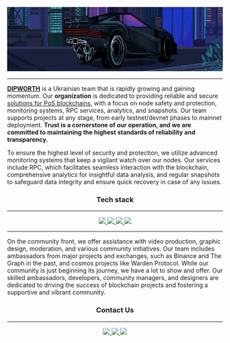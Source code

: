 <img src="https://github.com/doxe1/doxe1/blob/main/cover.gif" width="100%" height="150">

_____
**[DIPWORTH](https://t.me/dipworth)** is a Ukrainian team that is rapidly growing and gaining momentum. Our **organization** is dedicated to providing reliable and secure [solutions for PoS blockchains](https://github.com/dipworth/dipworth-portfolio), with a focus on node safety and protection, monitoring systems, RPC services, analytics, and snapshots. Our team supports projects at any stage, from early testnet/devnet phases to mainnet deployment. **Trust is a cornerstone of our operation, and we are committed to maintaining the highest standards of reliability and transparency.** 

To ensure the highest level of security and protection, we utilize advanced monitoring systems that keep a vigilant watch over our nodes. Our services include RPC, which facilitates seamless interaction with the blockchain, comprehensive analytics for insightful data analysis, and regular snapshots to safeguard data integrity and ensure quick recovery in case of any issues.

<h3 name="intro" align="center">Tech stack </h3>

_____

<div align="center">
    <a href="https://en.wikipedia.org/wiki/Microsoft_Windows" target="_blank">
        <img height="35px" src="https://img.shields.io/badge/Windows-0078D6?style=for-the-badge&logo=windows&logoColor=white">
    </a>
    <a href="https://www.linux.com/what-is-linux/" target="_blank">
        <img height="35px" src="https://img.shields.io/badge/Linux-FCC624?style=for-the-badge&logo=linux&logoColor=black">
    </a>
<a href="https://www.python.org/" target="_blank">
        <img height="35px" src="https://img.shields.io/badge/Python-3776AB?style=for-the-badge&logo=python&logoColor=white">
    </a>
    <a href="https://en.wikipedia.org/wiki/Shell_script" target="_blank">
        <img height="35px" src="https://img.shields.io/badge/Shell_Script-121011?style=for-the-badge&logo=gnu-bash&logoColor=white">
    </a>
</div>

_____

On the community front, we offer assistance with video production, graphic design, moderation, and various community initiatives. Our team includes ambassadors from major projects and exchanges, such as Binance and The Graph in the past, and cosmos projects like Warden Protocol. While our community is just beginning its journey, we have a lot to show and offer. Our skilled ambassadors, developers, community managers, and designers are dedicated to driving the success of blockchain projects and fostering a supportive and vibrant community.

<h3 name="intro" align="center">Contact Us </h3>

_____

<div align="center">
    <a href="https://t.me/doxe01" target="_blank">
        <img height="35px" src="https://img.shields.io/badge/Telegram-2CA5E0?style=for-the-badge&logo=telegram&logoColor=white">
    </a>
    <a href="https://twitter.com/doxe_0x" target="_blank">
        <img height="35px" src="https://img.shields.io/badge/Twitter-1DA1F2?style=for-the-badge&logo=twitter&logoColor=white">
    </a>
    <a href="https://discord.gg/YZZ2m2sxDD" target="_blank">
        <img height="35px" src="https://img.shields.io/badge/Discord-7289DA?style=for-the-badge&logo=discord&logoColor=white">
    </a>
</div>
